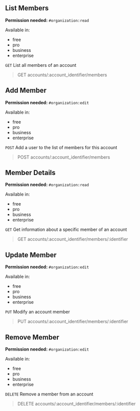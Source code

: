 ## List Members

**Permission needed:** `#organization:read`

Available in:

* free
* pro
* business
* enterprise

`GET` List all members of an account

> GET accounts/:account_identifier/members


## Add Member

**Permission needed:** `#organization:edit`

Available in:

* free
* pro
* business
* enterprise

`POST` Add a user to the list of members for this account

> POST accounts/:account_identifier/members


## Member Details

**Permission needed:** `#organization:read`

Available in:

* free
* pro
* business
* enterprise

`GET` Get information about a specific member of an account

> GET accounts/:account_identifier/members/:identifier


## Update Member

**Permission needed:** `#organization:edit`

Available in:

* free
* pro
* business
* enterprise

`PUT` Modify an account member

> PUT accounts/:account_identifier/members/:identifier


## Remove Member

**Permission needed:** `#organization:edit`

Available in:

* free
* pro
* business
* enterprise

`DELETE` Remove a member from an account

> DELETE accounts/:account_identifier/members/:identifier
